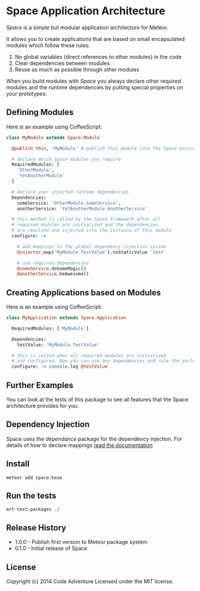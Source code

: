 # Space Application Architecture

*Space* is a simple but modular application architecture for Meteor.

It allows you to create applications that are based on
small encapsulated modules which follow these rules:

1. No global variables (direct references to other modules) in the code
2. Clear dependencies between modules
3. Reuse as much as possible through other modules

When you build modules with *Space* you always declare other required
modules and the runtime dependencies by putting special properties on
your prototypes:

## Defining Modules
Here is an example using CoffeeScript:

```Coffeescript
class MyModule extends Space.Module

  @publish this, 'MyModule' # publish this module into the Space environment

  # declare which Space modules you require
  RequiredModules: [
    'OtherModule',
    'YetAnotherModule'
  ]

  # declare your injected runtime dependencies
  Dependencies:
    someService: 'OtherModule.SomeService',
    anotherService: 'YetAnotherModule.AnotherService'

  # this method is called by the Space framework after all
  # required modules are initialized and the dependencies
  # are resolved and injected into the instance of this module
  configure: ->

    # add mappings to the global dependency injection system
    @injector.map('MyModule.TestValue').toStaticValue 'test'

    # use required dependencies
    @someService.doSomeMagic()
    @anotherService.beAwesome()
```

## Creating Applications based on Modules
Here is an example using CoffeeScript:

```CoffeeScript
class MyApplication extends Space.Application

  RequiredModules: ['MyModule']

  Dependencies:
    testValue: 'MyModule.TestValue'

  # this is called when all required modules are initialized
  # and configured. Now you can use any dependencies and rule the world.
  configure: -> console.log @testValue
```

## Further Examples
You can look at the tests of this package to see all features that the
Space architecture provides for you.

## Dependency Injection
Space uses the *dependance* package for the dependency injection.
For details of how to declare mappings [read the documentation](http://codeadventure.github.io/meteor-dependance)

## Install
`meteor add space:base`

## Run the tests
`mrt test-packages ./`

## Release History
* 1.0.0 - Publish first version to Meteor package system
* 0.1.0 - Initial release of Space

## License
Copyright (c) 2014 Code Adventure
Licensed under the MIT license.
